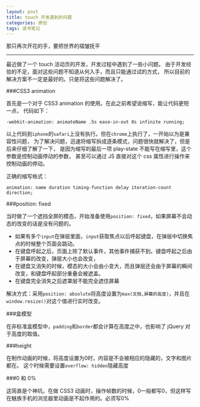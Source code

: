 ```yaml
---
layout: post
title: touch 开发遇到的问题
categories: 原创
tags: 读书笔记
---
```


那只再次开花的手，要把世界的褶皱抚平

<!--more-->

* * *

最近做了一个 touch 活动页的开发，开发过程中遇到了一些小问题。
由于开发经验的不足，面对这些问题不知道从何入手，而且只能通过试的方式，
所以目前的解决方案不一定是最好的。只是将这些问题解决了。

###CSS3 animation

首先是一个对于 CSS3 animation 的使用。在此之前希望说缩写，能让代码更短一点，
代码如下：

`-webkit-animation: animateName .5s ease-in-out 0s infinite running;`

以上代码到`iphone`的`safari`上没有执行。但在`chrome`上执行了，一开始以为是兼容性问题，
为了解决问题，迅速将缩写拆成逐条模式，问题很快就解决了，但是后来仔细了解了一下，
是因为缩写的最后一项 play-state 不能写在缩写里，这个参数是控制动画停动的参数，
甚至可以通过 JS 直接对这个 css 属性进行操作来控制动画的停动。

正确的缩写格式：

`animation: name duration timing-function delay iteration-count direction;`

###position: fixed

当时做了一个遮挡全屏的模态，开始准备使用`position: fixed`，如果屏幕不会动态的改变的话是没有问题的。

* 如果有多个`input`在弹层里面，`input`获取焦点以后呼起键盘，在弹层中切换焦点的时候整个页面会跳动。
* 在键盘呼起之后，页面上除了默认事件，其他事件捕获不到。键盘呼起之后由于屏幕的改变，弹层大小也会改变，
* 在键盘又消失的时候，模态的大小会由小变大，而且弹层还会由于屏幕的瞬间改变，和键盘呼起部分重叠会被遮盖。
* 在键盘完全消失之后遮罩层不能完全遮住屏幕

解决方式：采用`position: absolute`将高度设置为`max(文档,屏幕的高度)`，并且在`window.resize()`对这个值进行实时改变。

###盒模型

在非标准盒模型中，`padding`和`border`都会计算在高度之中，也影响了 jQuery 对于高度的取值。

###height

在制作动画的时候，将高度设置为0时，内容是不会被相应的隐藏的，文字和图片都在。
这个时候需要设置`overflow: hidden`隐藏高度

###0 和 0%

这简直是个神坑。在做 CSS3 动画时，操作帧数的时候，0一般都写0，但这样写在魅族手机的浏览器里动画是不起作用的。必须写0%
